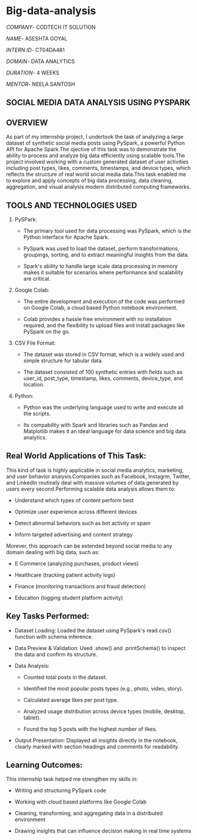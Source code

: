 # Big-data-analysis

*COMPANY*- CODTECH IT SOLUTION

*NAME*- ASESHTA GOYAL

*INTERN ID*- CT04DA481

*DOMAIN*- DATA ANALYTICS

*DURATION*- 4 WEEKS

*MENTOR*- NEELA SANTOSH

## SOCIAL MEDIA DATA ANALYSIS USING PYSPARK

## OVERVIEW

As part of my internship project, I undertook the task of analyzing a large dataset of synthetic social media posts using PySpark, a powerful Python API for Apache Spark.The ojective of this task was to demonstrate the ability to process and analyze big data efficiently using scalable tools.The project involved working with a custom generated dataset of user activities including post types, likes, comments, timestamps, and device types, which reflects the structure of real world social media data.This task enabled me to explore and apply concepts of big data processing, data cleaning, aggregation, and visual analysis modern distributed computing frameworks.

## TOOLS AND TECHNOLOGIES USED

1. PySPark:
   
   - The primary tool used for data processing was PySpark, which is the Python interface for Apache Spark.
   
   - PySpark was used to load the dataset, perform transformations, groupings, sorting, and to extract meaningful insights from the data.
   
   - Spark's ability to handle large scale data processing in memory makes it suitable for scenarios where performance and scalability are critical.

3. Google Colab:
   
   - The entire development and execution of the code was performed on Google Colab, a cloud based Python notebook environment.
   
   - Colab provides a hassle free environment with no installation required, and the flexibility to upload files and install packages like PySpark on the go.

5. CSV File Format:
   
   - The dataset was stored in CSV format, which is a widely used and simple structure for tabular data.
   
   - The dataset consisted of 100 synthetic entries with fields such as user_id, post_type, timestamp, likes, comments, device_type, and location.

7. Python:
   
   - Python was the underlying language used to write and execute all the scripts.
   
   - Its compability with Spark and libraries such as Pandas and Matplotlib makes it an ideal language for data science and big data analytics.

## Real World Applications of This Task:

This kind of task is highly applicable in social media analytics, marketing, and user behavior analysis.Companies such as Facebook, Instagrm, Twitter, and LinkedIn routinely deal with massive volumes of data generated by users every second.Performing scalable data analysis allows them to:

- Understand which types of content perform best

- Optimize user experience across different devices

- Detect abnormal behaviors such as bot activity or spam

- Inform targeted advertising and content strategy

Morever, this approach can be extended beyond social media to any domain dealing with big data, such as:

- E Commerce (analyzing purchases, product views)
  
- Healthcare (tracking patient activity logs)
  
- Finance (monitoring transactions and fraud detection)
  
- Education (logging student platform activity)

## Key Tasks Performed:

- Dataset Loading: Loaded the dataset using PySpark's read.csv() function with schema inference.
  
- Data Preview & Validation: Used .show() and .printSchema() to inspect the data and confirm its structure.
  
- Data Analysis:
  
  - Counted total posts in the dataset.
    
  - Identified the most popular posts types (e.g., photo, video, story).
    
  - Calculated average likes per post type.
    
  - Analyzed usage distribution across device types (mobile, desktop, tablet).
    
  - Found the top 5 posts with the highest number of likes.
    
- Output Presentation: Displayed all insights directly in the notebook, clearly marked with section headings and comments for readability.

## Learning Outcomes:

This internship task helped me strengthen my skills in:

- Writing and structuring PySpark code
  
- Working with cloud based platforms like Google Colab
  
- Cleaning, transforming, and aggregating data in a distributed environment
  
- Drawing insights that can influence decision making in real time systems

